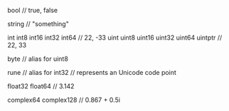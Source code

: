 bool  // true, false

string  // "something"

int  int8  int16  int32  int64  // 22, -33
uint uint8 uint16 uint32 uint64 uintptr  // 22, 33 

byte // alias for uint8

rune // alias for int32
     // represents an Unicode code point

float32 float64  // 3.142

complex64 complex128  // 0.867 + 0.5i